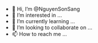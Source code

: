 - 👋 Hi, I’m @NguyenSonSang
- 👀 I’m interested in ...
- 🌱 I’m currently learning ...
- 💞️ I’m looking to collaborate on ...
- 📫 How to reach me ...

<!---
NguyenSonSang/NguyenSonSang is a ✨ special ✨ repository because its `README.md` (this file) appears on your GitHub profile.
You can click the Preview link to take a look at your changes.
--->
